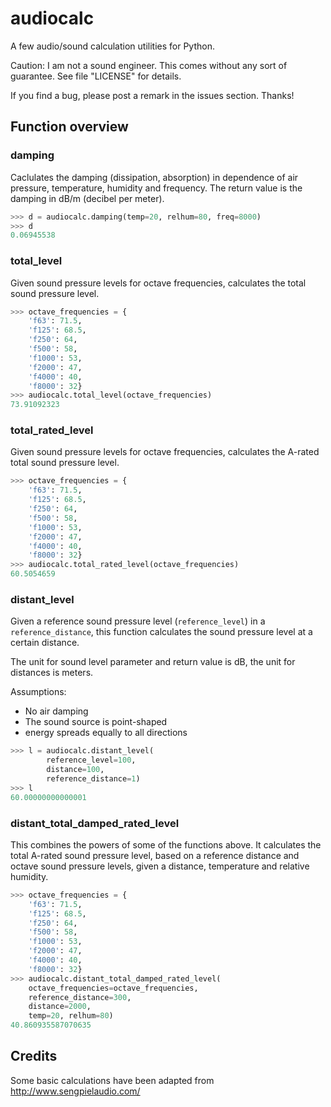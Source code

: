 audiocalc
=========

A few audio/sound calculation utilities for Python.

Caution: I am not a sound engineer. This comes without any sort of guarantee. See file "LICENSE" for details.

If you find a bug, please post a remark in the issues section. Thanks!

## Function overview

### damping

Caclulates the damping (dissipation, absorption) in dependence of air pressure, temperature, humidity and frequency. The return value is the damping in dB/m (decibel per meter).

```python
>>> d = audiocalc.damping(temp=20, relhum=80, freq=8000)
>>> d
0.06945538
```

### total_level

Given sound pressure levels for octave frequencies, calculates the total sound pressure level.

```python
>>> octave_frequencies = {
    'f63': 71.5,
    'f125': 68.5,
    'f250': 64,
    'f500': 58,
    'f1000': 53,
    'f2000': 47,
    'f4000': 40,
    'f8000': 32}
>>> audiocalc.total_level(octave_frequencies)
73.91092323
```

### total_rated_level

Given sound pressure levels for octave frequencies, calculates the A-rated total sound pressure level.

```python
>>> octave_frequencies = {
    'f63': 71.5,
    'f125': 68.5,
    'f250': 64,
    'f500': 58,
    'f1000': 53,
    'f2000': 47,
    'f4000': 40,
    'f8000': 32}
>>> audiocalc.total_rated_level(octave_frequencies)
60.5054659
```

### distant_level

Given a reference sound pressure level (`reference_level`) in a `reference_distance`, this function calculates the sound pressure level at a certain distance.

The unit for sound level parameter and return value is dB, the unit for distances is meters.

Assumptions:

* No air damping
* The sound source is point-shaped
* energy spreads equally to all directions

```python
>>> l = audiocalc.distant_level(
        reference_level=100,
        distance=100,
        reference_distance=1)
>>> l
60.00000000000001
```

### distant_total_damped_rated_level

This combines the powers of some of the functions above. It calculates the total A-rated sound pressure level, based on a reference distance and octave sound pressure levels, given a distance, temperature and relative humidity.

```python
>>> octave_frequencies = {
    'f63': 71.5,
    'f125': 68.5,
    'f250': 64,
    'f500': 58,
    'f1000': 53,
    'f2000': 47,
    'f4000': 40,
    'f8000': 32}
>>> audiocalc.distant_total_damped_rated_level(
    octave_frequencies=octave_frequencies,
    reference_distance=300,
    distance=2000,
    temp=20, relhum=80)
40.860935587070635
```

## Credits

Some basic calculations have been adapted from http://www.sengpielaudio.com/
